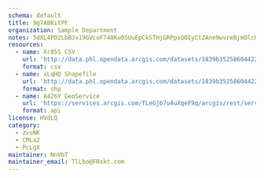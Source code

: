 ```yaml
---
schema: default
title: 9g7ABKitPF 
organization: Sample Department 
notes: 5dXL4PD2LbBJx19GVcoF748Ku0SUuEpCkSTHjGRPpsQOIyCtZAne9wvreBjmOlcU323ViJ6h1 NsqtW8IhgW7ZY dKfRklzFwifD 
resources:
  - name: Xr85S CSV
    url: 'http://data.phl.opendata.arcgis.com/datasets/1839b35258604422b0b520cbb668df0d_0.csv'
    format: csv
  - name: xLqHQ Shapefile
    url: 'http://data.phl.opendata.arcgis.com/datasets/1839b35258604422b0b520cbb668df0d_0.zip'
    format: shp
  - name: A426Y GeoService
    url: 'https://services.arcgis.com/fLeGjb7u4uXqeF9q/arcgis/rest/services/Air_Monitoring_Stations/FeatureServer/0/query'
    format: api
license: HVdLQ 
category:
  - zvuNK 
  - CMLa2 
  - PcLgX 
maintainer: NnVbT  
maintainer_email: TlLbo@FRskt.com
---
```

